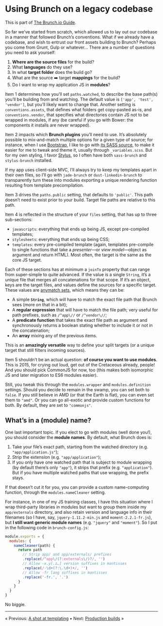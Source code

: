 # Using Brunch on a legacy codebase

This is part of [The Brunch.io Guide](../../README.md).

So far we’ve started from scratch, which allowed us to lay out our codebase in a manner that followed Brunch’s conventions.  What if we already have a codebase, and wish to entrust our front assets building to Brunch?  Perhaps you come from Grunt, Gulp or whatever…  There are a number of questions you need to ask yourself:

  1. **Where are the source files** for the build?
  2. What **languages** do they use?
  3. In what **target folder** does the build go?
  4. What are the source :arrow_right: target **mappings** for the build?
  5. Do I want to wrap my application JS in **modules**?

Item 1 determines how you’ll set `paths.watched`, to describe the base path(s) you’ll be building from and watching.  The default value is `['app', 'test', 'vendor']`, but you’ll likely want to change that.  Another setting is `conventions.assets`, that defines what folders get copy-pasted as-is, and `conventions.vendor`, that specifies what directories contain JS not to be wrapped in modules, if any (be careful if you go with Bower: the components it installs are never wrapped).

Item 2 impacts which **Brunch plugins** you’ll need to use.  It’s absolutely possible to mix-and-match multiple options for a given type of source; for instance, when I use [Bootstrap](http://getbootstrap.com/), I like to go with [its SASS source](http://getbootstrap.com/css/#sass), to make it easier for me to tweak and theme it, usually through `_variables.scss`.  But for my own styling, I favor [Stylus](http://stylus-lang.com/), so I often have both `sass-brunch` and `stylus-brunch` installed.

If my app uses client-side MVC, I’ll always try to keep my templates apart in their own files, so I’ll go with `jade-brunch` or `dust-linkedin-brunch` to transparently turn these into modules exporting a unique rendering function resulting from template precompilation.

Item 3 drives the `paths.public` setting, that defaults to `'public'`.  This path doesn’t need to exist prior to your build.  Target file paths are relative to this path.

Item 4 is reflected in the structure of your `files` setting, that has up to three sub-sections:

  * `javascripts`: everything that ends up being JS, except pre-compiled templates;
  * `stylesheets`: everything that ends up being CSS;
  * `templates`: every pre-compiled template (again, templates pre-compile to single functions that take a *presenter*—or *view model*—object as argument and return HTML).  Most often, the target is the same as the core JS target.

Each of these sections has at minimum a `joinTo` property that can range from super-simple to quite advanced.  If the value is a single `String`, it’s a unique file that merges all concatenations for that scope.  If it’s an object, keys are the target files, and values define the sources for a specific target.  These values are [anymatch sets](https://github.com/es128/anymatch#anymatch--), which means they can be:

  * A simple **`String`**, which will have to match the exact file path that Brunch sees (more on that in a bit);
  * A **regular expression** that will have to match the file path; very useful for path prefixes, such as `/^app\//` or `/^vendor\//`;
  * A **predicate function** that takes the exact file path as argument and synchronously returns a boolean stating whether to include it or not in the concatenation;
  * An **array** mixing any of the previous items.

This is an **amazingly versatile** way to define your split targets (or a unique target that still filters incoming sources).

Item 5 shouldn’t be an actual question: **of course you want to use modules**.  This is 2015, for crying out loud, get out of the Cretaceous already, people!  And you should pick CommonJS for now, too (this makes both isomorphic JS and later migration to ES6 modules easier).

Still, you tweak this through the `modules.wrapper` and `modules.definition` settings.  Should you decide to remain in the swamp, you can set both to `false`.  If you still believe in AMD (or that the Earth is flat), you can even set them to `"amd"`.  Or you can go all-exotic and provide custom functions for both.  By default, they are set to `"commonjs"`.

## What’s in a (module) name?

One last important topic.  If you elect to go with modules (well done you!), you should consider the **module names**.  By default, what Brunch does is:

  1. Take your file’s exact path, starting from the watched directory (e.g. `"app/application.js"`);
  2. Strip the extension (e.g. `"app/application"`);
  3. If you only have one watched path that is subject to module wrapping (by default there’s only `"app"`), it strips that prefix (e.g. `"application"`).  But if you have multiple watched paths that use wrapping, the prefix stays.

If that doesn’t cut it for you, you can provide a custom name-computing function, through the `modules.nameCleaner` setting.

For instance, in one of my JS training classes, I have this situation where I wrap third-party libraries in modules but want to group them inside my `app/externals` directory, and also retain version and language info in their filenames (so I have, say, `jquery-1.11.2-min.js` and `moment-2.2.1-fr.js`), but **I still want generic module names** (e.g. `"jquery"` and `"moment"`).  So I put in the following code in `brunch-config.js`:

```js
module.exports = {
  modules: {
    nameCleaner(path) {
      return path
        // Strip app/ and app/externals/ prefixes
        .replace(/^app\/(?:externals\/)?/, '')
        // Allow -x.y[.z…] version suffixes in mantisses
        .replace(/-\d+(?:\.\d+)+/, '')
        // Allow -fr lang suffixes in mantisses
        .replace('-fr.', '.')
      }
    }
  }
}
```

No biggie.

----

« Previous: [A shot at templating](chapter06-a-shot-at-templating.md) • Next: [Production builds](chapter08-production-builds.md) »
